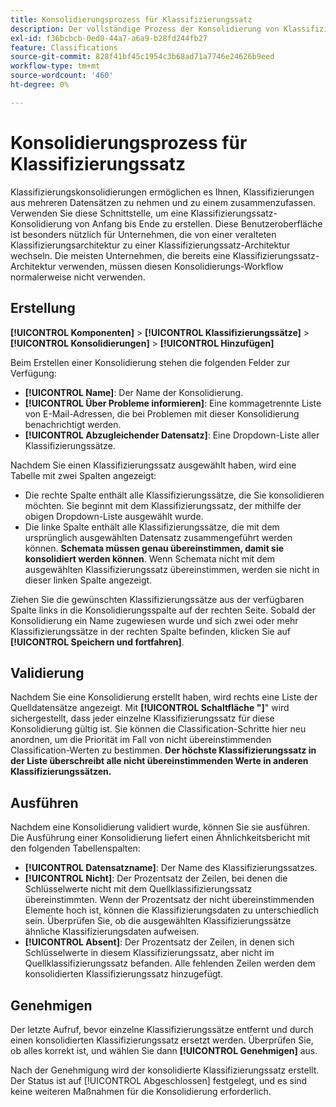 ```yaml
---
title: Konsolidierungsprozess für Klassifizierungssatz
description: Der vollständige Prozess der Konsolidierung von Klassifizierungssätzen.
exl-id: f36bcbcb-0ed0-44a7-a6a9-b28fd244fb27
feature: Classifications
source-git-commit: 828f41bf45c1954c3b68ad71a7746e24626b9eed
workflow-type: tm+mt
source-wordcount: '460'
ht-degree: 0%

---
```


# Konsolidierungsprozess für Klassifizierungssatz

Klassifizierungskonsolidierungen ermöglichen es Ihnen, Klassifizierungen aus mehreren Datensätzen zu nehmen und zu einem zusammenzufassen. Verwenden Sie diese Schnittstelle, um eine Klassifizierungssatz-Konsolidierung von Anfang bis Ende zu erstellen. Diese Benutzeroberfläche ist besonders nützlich für Unternehmen, die von einer veralteten Klassifizierungsarchitektur zu einer Klassifizierungssatz-Architektur wechseln. Die meisten Unternehmen, die bereits eine Klassifizierungssatz-Architektur verwenden, müssen diesen Konsolidierungs-Workflow normalerweise nicht verwenden.

## Erstellung

**[!UICONTROL Komponenten]** > **[!UICONTROL Klassifizierungssätze]** > **[!UICONTROL Konsolidierungen]** > **[!UICONTROL Hinzufügen]**

Beim Erstellen einer Konsolidierung stehen die folgenden Felder zur Verfügung:

* **[!UICONTROL Name]**: Der Name der Konsolidierung.
* **[!UICONTROL Über Probleme informieren]**: Eine kommagetrennte Liste von E-Mail-Adressen, die bei Problemen mit dieser Konsolidierung benachrichtigt werden.
* **[!UICONTROL Abzugleichender Datensatz]**: Eine Dropdown-Liste aller Klassifizierungssätze.

Nachdem Sie einen Klassifizierungssatz ausgewählt haben, wird eine Tabelle mit zwei Spalten angezeigt:

* Die rechte Spalte enthält alle Klassifizierungssätze, die Sie konsolidieren möchten. Sie beginnt mit dem Klassifizierungssatz, der mithilfe der obigen Dropdown-Liste ausgewählt wurde.
* Die linke Spalte enthält alle Klassifizierungssätze, die mit dem ursprünglich ausgewählten Datensatz zusammengeführt werden können. **Schemata müssen genau übereinstimmen, damit sie konsolidiert werden können**. Wenn Schemata nicht mit dem ausgewählten Klassifizierungssatz übereinstimmen, werden sie nicht in dieser linken Spalte angezeigt.

Ziehen Sie die gewünschten Klassifizierungssätze aus der verfügbaren Spalte links in die Konsolidierungsspalte auf der rechten Seite. Sobald der Konsolidierung ein Name zugewiesen wurde und sich zwei oder mehr Klassifizierungssätze in der rechten Spalte befinden, klicken Sie auf **[!UICONTROL Speichern und fortfahren]**.

## Validierung

Nachdem Sie eine Konsolidierung erstellt haben, wird rechts eine Liste der Quelldatensätze angezeigt. Mit **[!UICONTROL Schaltfläche &quot;]**&quot; wird sichergestellt, dass jeder einzelne Klassifizierungssatz für diese Konsolidierung gültig ist. Sie können die Classification-Schritte hier neu anordnen, um die Priorität im Fall von nicht übereinstimmenden Classification-Werten zu bestimmen. **Der höchste Klassifizierungssatz in der Liste überschreibt alle nicht übereinstimmenden Werte in anderen Klassifizierungssätzen.**

## Ausführen

Nachdem eine Konsolidierung validiert wurde, können Sie sie ausführen. Die Ausführung einer Konsolidierung liefert einen Ähnlichkeitsbericht mit den folgenden Tabellenspalten:

* **[!UICONTROL Datensatzname]**: Der Name des Klassifizierungssatzes.
* **[!UICONTROL Nicht]**: Der Prozentsatz der Zeilen, bei denen die Schlüsselwerte nicht mit dem Quellklassifizierungssatz übereinstimmten. Wenn der Prozentsatz der nicht übereinstimmenden Elemente hoch ist, können die Klassifizierungsdaten zu unterschiedlich sein. Überprüfen Sie, ob die ausgewählten Klassifizierungssätze ähnliche Klassifizierungsdaten aufweisen.
* **[!UICONTROL Absent]**: Der Prozentsatz der Zeilen, in denen sich Schlüsselwerte in diesem Klassifizierungssatz, aber nicht im Quellklassifizierungssatz befanden. Alle fehlenden Zeilen werden dem konsolidierten Klassifizierungssatz hinzugefügt.

## Genehmigen

Der letzte Aufruf, bevor einzelne Klassifizierungssätze entfernt und durch einen konsolidierten Klassifizierungssatz ersetzt werden. Überprüfen Sie, ob alles korrekt ist, und wählen Sie dann **[!UICONTROL Genehmigen]** aus.

Nach der Genehmigung wird der konsolidierte Klassifizierungssatz erstellt. Der Status ist auf [!UICONTROL Abgeschlossen] festgelegt, und es sind keine weiteren Maßnahmen für die Konsolidierung erforderlich.
